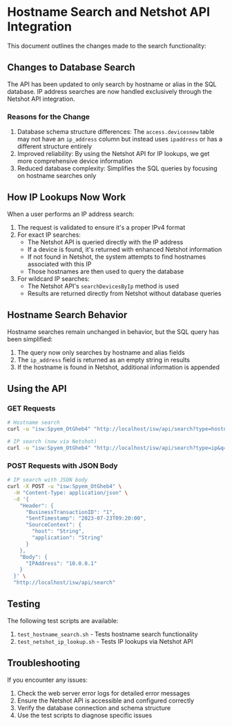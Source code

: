 # Hostname Search and Netshot API Integration

This document outlines the changes made to the search functionality:

## Changes to Database Search

The API has been updated to only search by hostname or alias in the SQL database. IP address searches are now handled exclusively through the Netshot API integration.

### Reasons for the Change

1. Database schema structure differences: The `access.devicesnew` table may not have an `ip_address` column but instead uses `ipaddress` or has a different structure entirely
2. Improved reliability: By using the Netshot API for IP lookups, we get more comprehensive device information
3. Reduced database complexity: Simplifies the SQL queries by focusing on hostname searches only

## How IP Lookups Now Work

When a user performs an IP address search:

1. The request is validated to ensure it's a proper IPv4 format
2. For exact IP searches:
   - The Netshot API is queried directly with the IP address
   - If a device is found, it's returned with enhanced Netshot information
   - If not found in Netshot, the system attempts to find hostnames associated with this IP
   - Those hostnames are then used to query the database
3. For wildcard IP searches:
   - The Netshot API's `searchDevicesByIp` method is used
   - Results are returned directly from Netshot without database queries

## Hostname Search Behavior

Hostname searches remain unchanged in behavior, but the SQL query has been simplified:

1. The query now only searches by hostname and alias fields
2. The `ip_address` field is returned as an empty string in results
3. If the hostname is found in Netshot, additional information is appended

## Using the API

### GET Requests

```bash
# Hostname search
curl -u "isw:Spyem_OtGheb4" "http://localhost/isw/api/search?type=hostname&q=CCAP*"

# IP search (now via Netshot)
curl -u "isw:Spyem_OtGheb4" "http://localhost/isw/api/search?type=ip&q=10.0.0.1"
```

### POST Requests with JSON Body

```bash
# IP search with JSON body
curl -X POST -u "isw:Spyem_OtGheb4" \
  -H "Content-Type: application/json" \
  -d '{
    "Header": {
      "BusinessTransactionID": "1",
      "SentTimestamp": "2023-07-23T09:20:00",
      "SourceContext": {
        "host": "String",
        "application": "String"
      }
    },
    "Body": {
      "IPAddress": "10.0.0.1"
    }
  }' \
  "http://localhost/isw/api/search"
```

## Testing

The following test scripts are available:

1. `test_hostname_search.sh` - Tests hostname search functionality
2. `test_netshot_ip_lookup.sh` - Tests IP lookups via Netshot API

## Troubleshooting

If you encounter any issues:

1. Check the web server error logs for detailed error messages
2. Ensure the Netshot API is accessible and configured correctly
3. Verify the database connection and schema structure
4. Use the test scripts to diagnose specific issues
